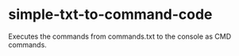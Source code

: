 # simple-txt-to-command-code
Executes the commands from commands.txt to the console as CMD commands.
